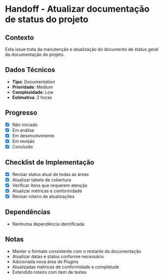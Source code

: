 # Handoff - Atualizar documentação de status do projeto

## Contexto

Esta issue trata da manutenção e atualização do documento de status geral da documentação do projeto.

## Dados Técnicos

- **Tipo**: Documentation
- **Prioridade**: Medium
- **Complexidade**: Low
- **Estimativa**: 2 horas

## Progresso

- [x] Não iniciado
- [x] Em análise
- [x] Em desenvolvimento
- [x] Em revisão
- [x] Concluído

## Checklist de Implementação

- [x] Revisar status atual de todas as áreas
- [x] Atualizar tabela de cobertura
- [x] Verificar itens que requerem atenção
- [x] Atualizar métricas e conformidade
- [x] Revisar roteiro de atualizações

## Dependências

- Nenhuma dependência identificada

## Notas

- Manter o formato consistente com o restante da documentação
- Atualizar datas e status conforme necessário
- Adicionada nova área de Plugins
- Atualizadas métricas de conformidade e completude
- Extendido roteiro com item de testes
